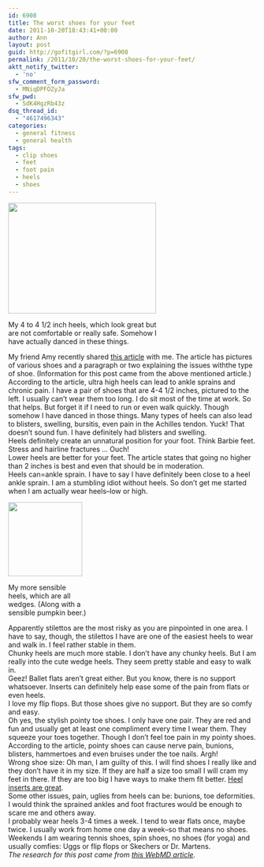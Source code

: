 ```yaml
---
id: 6908
title: The worst shoes for your feet
date: 2011-10-20T18:43:41+00:00
author: Ann
layout: post
guid: http://gofitgirl.com/?p=6908
permalink: /2011/10/20/the-worst-shoes-for-your-feet/
aktt_notify_twitter:
  - 'no'
sfw_comment_form_password:
  - MNiqDPFOZyJa
sfw_pwd:
  - SdK4HgzRb43z
dsq_thread_id:
  - "4617496343"
categories:
  - general fitness
  - general health
tags:
  - clip shoes
  - feet
  - foot pain
  - heels
  - shoes
---
```

<div id="attachment_6910" style="width: 310px" class="wp-caption alignleft">
  <a href="http://gofitgirl.com/blog/wp-content/uploads/2011/10/less-sensible-shoes.jpg"><img class="size-medium wp-image-6910" title="less sensible shoes" src="http://gofitgirl.com/blog/wp-content/uploads/2011/10/less-sensible-shoes-300x224.jpg" alt="" width="300" height="224" /></a>
  
  <p class="wp-caption-text">
    My 4 to 4 1/2 inch heels, which look great but are not comfortable or really safe. Somehow I have actually danced in these things.
  </p>
</div>

  
My friend Amy recently shared [this article](http://www.webmd.com/osteoarthritis/ss/slideshow-worst-shoes-for-your-feet?ecd=wnl_dia_090611) with me. The article has pictures of various shoes and a paragraph or two explaining the issues withthe type of shoe. (Information for this post came from the above mentioned article.)  
According to the article, ultra high heels can lead to ankle sprains and chronic pain. I have a pair of shoes that are 4-4 1/2 inches, pictured to the left. I usually can&#8217;t wear them too long. I do sit most of the time at work. So that helps. But forget it if I need to run or even walk quickly. Though somehow I have danced in those things. Many types of heels can also lead to blisters, swelling, bursitis, even pain in the Achilles tendon. Yuck! That doesn&#8217;t sound fun. I have definitely had blisters and swelling.  
Heels definitely create an unnatural position for your foot. Think Barbie feet. Stress and hairline fractures &#8230; Ouch!  
Lower heels are better for your feet. The article states that going no higher than 2 inches is best and even that should be in moderation.  
Heels can=ankle sprain. I have to say I have definitely been close to a heel ankle sprain. I am a stumbling idiot without heels. So don&#8217;t get me started when I am actually wear heels&#8211;low or high.  


<div id="attachment_6922" style="width: 160px" class="wp-caption alignright">
  <a href="http://gofitgirl.com/blog/wp-content/uploads/2011/10/sens-shoes.jpg"><img class="size-thumbnail wp-image-6922" title="sens shoes" src="http://gofitgirl.com/blog/wp-content/uploads/2011/10/sens-shoes-150x150.jpg" alt="" width="150" height="150" /></a>
  
  <p class="wp-caption-text">
    My more sensible heels, which are all wedges. (Along with a sensible pumpkin beer.)
  </p>
</div>

  
Apparently stilettos are the most risky as you are pinpointed in one area. I have to say, though, the stilettos I have are one of the easiest heels to wear and walk in. I feel rather stable in them.  
Chunky heels are much more stable. I don&#8217;t have any chunky heels. But I am really into the cute wedge heels. They seem pretty stable and easy to walk in.  
Geez! Ballet flats aren&#8217;t great either. But you know, there is no support whatsoever. Inserts can definitely help ease some of the pain from flats or even heels.  
I love my flip flops. But those shoes give no support. But they are so comfy and easy.  
Oh yes, the stylish pointy toe shoes. I only have one pair. They are red and fun and usually get at least one compliment every time I wear them. They squeeze your toes together. Though I don&#8217;t feel toe pain in my pointy shoes. According to the article, pointy shoes can cause nerve pain, bunions, blisters, hammertoes and even bruises under the toe nails. Argh!  
Wrong shoe size: Oh man, I am guilty of this. I will find shoes I really like and they don&#8217;t have it in my size. If they are half a size too small I will cram my feet in there. If they are too big I have ways to make them fit better. [Heel inserts are great](http://www.zappos.com/foot-petals-heavenly-heelz-6-pair-pack-combo-black-iris-silver-rose-buttercup).  
Some other issues, pain, uglies from heels can be: bunions, toe deformities. I would think the sprained ankles and foot fractures would be enough to scare me and others away.  
I probably wear heels 3-4 times a week. I tend to wear flats once, maybe twice. I usually work from home one day a week&#8211;so that means no shoes. Weekends I am wearing tennis shoes, spin shoes, no shoes (for yoga) and usually comfies: Uggs or flip flops or Skechers or Dr. Martens.  
_The research for this post came from [this WebMD article](http://www.webmd.com/osteoarthritis/ss/slideshow-worst-shoes-for-your-feet?ecd=wnl_dia_090611)._